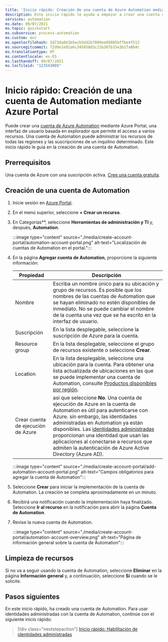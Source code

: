```yaml
---
title: 'Inicio rápido: Creación de una cuenta de Azure Automation mediante el portal'
description: Este inicio rápido le ayuda a empezar a crear una cuenta de Azure Automation mediante el portal.
services: automation
ms.date: 09/07/2021
ms.topic: quickstart
ms.subservice: process-automation
ms.custom: mvc
ms.openlocfilehash: 5d73da041b5ecb5dd2b7089ee898b5bffbe4f512
ms.sourcegitcommit: f2d0e1e91a6c345858d3c21b387b15e3b1fa8b4c
ms.translationtype: HT
ms.contentlocale: es-ES
ms.lasthandoff: 09/07/2021
ms.locfileid: "123543005"
---
```

# <a name="quickstart-create-an-automation-account-using-the-azure-portal"></a>Inicio rápido: Creación de una cuenta de Automation mediante Azure Portal

Puede crear una [cuenta de Azure Automation](../automation-security-overview.md) mediante Azure Portal, una interfaz de usuario basada en explorador que permite el acceso a varios recursos. Una cuenta de Automation puede administrar los recursos de todas las regiones y las suscripciones de un inquilino determinado. Este inicio rápido le guía en la creación de una cuenta de Automation.

## <a name="prerequisites"></a>Prerrequisitos

Una cuenta de Azure con una suscripción activa. [Cree una cuenta gratuita](https://azure.microsoft.com/free/?WT.mc_id=A261C142F).

## <a name="create-automation-account"></a>Creación de una cuenta de Automation

1. Inicie sesión en [Azure Portal](https://portal.azure.com).

1. En el menú superior, seleccione **+ Crear un recurso**.

1. En Categorías**, seleccione **Herramientas de administración y TI** y, después, **Automation**.

   :::image type="content" source="./media/create-account-portal/automation-account-portal.png" alt-text="Localización de cuentas de Automation en el portal.":::

1. En la página **Agregar cuenta de Automation**, proporcione la siguiente información:

   | Propiedad | Descripción |
   |---|---|
   |Nombre| Escriba un nombre único para su ubicación y grupo de recursos. Es posible que los nombres de las cuentas de Automation que se hayan eliminado no estén disponibles de inmediato. No se puede cambiar el nombre de la cuenta una vez que se ha escrito en la interfaz de usuario. |
   |Suscripción| En la lista desplegable, seleccione la suscripción de Azure para la cuenta.|
   |Resource group|En la lista desplegable, seleccione el grupo de recursos existente o seleccione **Crear**.|
   |Location| En la lista desplegable, seleccione una ubicación para la cuenta. Para obtener una lista actualizada de ubicaciones en las que se puede implementar una cuenta de Automation, consulte [Productos disponibles por región](https://azure.microsoft.com/global-infrastructure/services/?products=automation&regions=all).|
   |Crear cuenta de ejecución de Azure| así que seleccione **No**.  Una cuenta de ejecución de Azure en la cuenta de Automation es útil para autenticarse con Azure. sin embargo, las identidades administradas en Automation ya están disponibles. Las [identidades administradas](../../active-directory/managed-identities-azure-resources/overview.md) proporcionan una identidad que usan las aplicaciones al conectarse a recursos que admiten la autenticación de Azure Active Directory (Azure AD). |

   :::image type="content" source="./media/create-account-portal/add-automation-account-portal.png" alt-text="Campos obligatorios para agregar la cuenta de Automation":::

1. Seleccione **Crear** para iniciar la implementación de la cuenta de Automation. La creación se completa aproximadamente en un minuto.

1. Recibirá una notificación cuando la implementación haya finalizado. Seleccione **Ir al recurso** en la notificación para abrir la página **Cuenta de Automation**.

1. Revise la nueva cuenta de Automation.

   :::image type="content" source="./media/create-account-portal/automation-account-overview.png" alt-text="Página de información general sobre la cuenta de Automation":::

## <a name="clean-up-resources"></a>Limpieza de recursos

Si no va a seguir usando la cuenta de Automation, seleccione **Eliminar** en la página **Información general** y, a continuación, seleccione **Sí** cuando se le solicite.

## <a name="next-steps"></a>Pasos siguientes

En este inicio rápido, ha creado una cuenta de Automation. Para usar identidades administradas con la cuenta de Automation, continúe con el siguiente inicio rápido:

> [!div class="nextstepaction"]
> [Inicio rápido: Habilitación de identidades administradas](enable-managed-identity.md)

